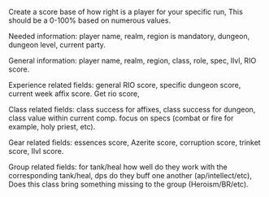 Create a score base of how right is a player for your specific run, This should be a 0-100% based on numerous values.

Needed information: player name, realm, region is mandatory,
dungeon, dungeon level, current party.

General information: player name, realm, region, class, role, spec, Ilvl, RIO score.

Experience related fields: general RIO score, specific dungeon score, current week affix score.
Get rio score,

Class related fields: class success for affixes, class success for dungeon, class value within current comp. focus on specs (combat or fire for example, holy priest, etc).

Gear related fields: essences score, Azerite score, corruption score, trinket score, Ilvl score.

Group related fields: for tank/heal how well do they work with the corresponding tank/heal, dps do they buff one another (ap/intellect/etc), Does this class bring something missing to the group (Heroism/BR/etc).
